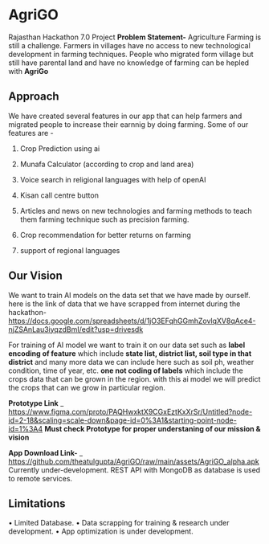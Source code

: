 # AgriGO
Rajasthan Hackathon 7.0 Project
**Problem Statement-**
Agriculture Farming is still a challenge. Farmers in villages have no access to new technological development in farming techniques. People who migrated form village but still have parental land and have no knowledge of farming can be hepled with **AgriGo**

**Approach**
-
We have created several features in our app that can help farmers and migrated people to increase their earnnig by doing farming.
Some of our features are - 

1. Crop Prediction using ai

2. Munafa Calculator (according to crop and land area)

3. Voice search in religional languages with help of openAI

4. Kisan call centre button

5. Articles and news on new technologies and farming methods to teach them farming technique such as precision farming.

6. Crop recommendation for better returns on farming

7. support of regional languages

**Our Vision**
-
We want to train AI models on the data set that we have made by ourself.
here is the link of data that we have scrapped from internet during the hackathon- 
https://docs.google.com/spreadsheets/d/1jO3EFqhGGmhZovlqXV8qAce4-njZSAnLau3iyqzdBmI/edit?usp=drivesdk

For training of AI model we want to train it on our data set such as **label encoding of feature** which include **state list, district list, soil type in that district** and many more data we can include here such as soil ph, weather condition, time of year, etc.
**one not coding of labels** which include the crops data that can be grown in the region.
with this ai model we will predict the crops that can we grow in particular region.


**Prototype Link**
_
https://www.figma.com/proto/PAQHwxktX9CGxEztKxXrSr/Untitled?node-id=2-18&scaling=scale-down&page-id=0%3A1&starting-point-node-id=1%3A4
**Must check Prototype for proper understaning of our mission & vision**

**App Download Link-**
_
https://github.com/theatulgupta/AgriGO/raw/main/assets/AgriGO_alpha.apk
Currently under-development. REST API with MongoDB as database is used to remote services.

**Limitations**
-
• Limited Database.
• Data scrapping for training & research under development.
• App optimization is under development.


